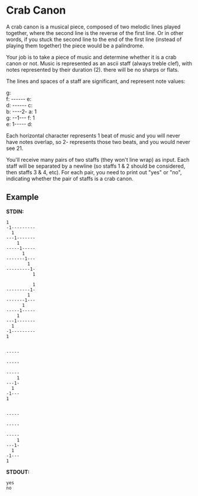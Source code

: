 # Crab Canon

A crab canon is a musical piece, composed of two melodic lines played together, where the second line is the reverse of the first line. Or in other words, if you stuck the second line to the end of the first line (instead of playing them together) the piece would be a palindrome.

Your job is to take a piece of music and determine whether it is a crab canon or not. Music is represented as an ascii staff (always treble clef), with notes represented by their duration (2). there will be no sharps or flats.

The lines and spaces of a staff are significant, and represent note values:

g:       
f: ------
e:       
d: ------
c:       
b: ----2-
a:    1  
g: --1---
f:  1    
e: 1-----
d:       

Each horizontal character represents 1 beat of music and you will never have notes overlap, so 2- represents those two beats, and you would never see 21.

You'll receive many pairs of two staffs (they won't line wrap) as input. Each staff will be separated by a newline (so staffs 1 & 2 should be considered, then staffs 3 & 4, etc). For each pair, you need to print out "yes" or "no", indicating whether the pair of staffs is a crab canon.

## Example

**STDIN:**

```
1          
-1---------
  1        
---1-------
    1      
-----1-----
      1    
-------1---
        1  
---------1-
          1

          1
---------1-
        1  
-------1---
      1    
-----1-----
    1      
---1-------
  1        
-1---------
1          

     
-----
     
-----
     
-----
    1
---1-
  1  
-1---
1    

     
-----
     
-----
     
-----
    1
---1-
  1  
-1---
1    
```

**STDOUT:**

```
yes
no
```
